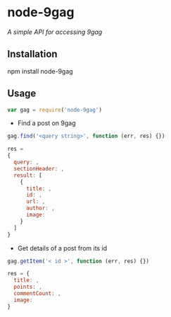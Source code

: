 # node-9gag

*A simple API for accessing 9gag*

## Installation

npm install node-9gag

## Usage

```js
var gag = require('node-9gag')
```

- Find a post on 9gag

```js
gag.find('<query string>', function (err, res) {})

res =
{
  query: ,
  sectionHeader: ,
  result: [
    {
      title: ,
      id: ,
      url: ,
      author: ,
      image:
    }
  ]
}
```

- Get details of a post from its id

```js
gag.getItem('< id >', function (err, res) {})

res = {
  title: ,
  points: ,
  commentCount: ,
  image:
}
```
